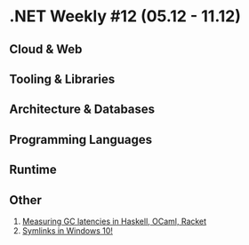 # .NET Weekly #12 (05.12 - 11.12)

## Cloud & Web

## Tooling & Libraries

## Architecture & Databases

## Programming Languages

## Runtime

## Other

1. [Measuring GC latencies in Haskell, OCaml, Racket](http://prl.ccs.neu.edu/blog/2016/05/24/measuring-gc-latencies-in-haskell-ocaml-racket/)
1. [Symlinks in Windows 10!](https://blogs.windows.com/buildingapps/2016/12/02/symlinks-windows-10/#uJAvfC1AmXcoG48o.97)